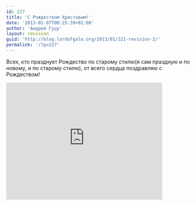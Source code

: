 ```yaml
---
id: 227
title: 'С Рождеством Христовым!'
date: '2013-01-07T00:25:39+02:00'
author: 'Андрей Гуцу'
layout: revision
guid: 'http://blog.lordofgale.org/2013/01/221-revision-2/'
permalink: '/?p=227'
---
```


Всех, кто празднует Рождество по старому стилю(я сам праздную и по новому, и по старому стилю), от всего сердца поздравляю с Рождеством!

<iframe width="420" height="315" src="https://www.youtube-nocookie.com/embed/q_XzZNCDWCA" frameborder="0" allowfullscreen></iframe>